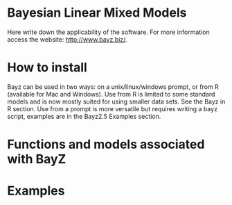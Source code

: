 Bayesian Linear Mixed Models
============================

Here write down the applicability of the software. For more information access the website: <http://www.bayz.biz/>.

How to install
==============

Bayz can be used in two ways: on a unix/linux/windows prompt, or from R (available for Mac and Windows). Use from R is limited to some standard models and is now mostly suited for using smaller data sets. See the Bayz in R section. Use from a prompt is more versatile but requires writing a bayz script, examples are in the Bayz2.5 Examples section.

Functions and models associated with BayZ
=========================================

Examples
========
